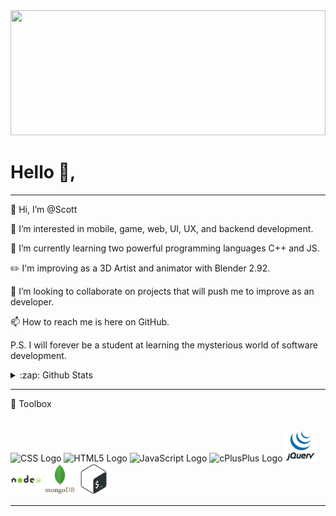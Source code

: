 <img height="200px" width="100%" src=https://wallpaperaccess.com/full/314827.jpg>

<!--
<p align="center">
   <a href="https://www.linkedin.com/in/lamontescott?lipi=urn%3Ali%3Apage%3Ad_flagship3_profile_view_base_contact_details%3BOsdbI1Z%2BRZS3k87PffWzqA%3D%3D">
   <img src="https://img.shields.io/badge/Linkedin-blue?style=flat-square&logo=linkedin&labelColor=blue">
   </a>
   <a href="https://lamontescott.github.io/personal-website/">
   <img src="">
   </a>
   <img src="https://img.shields.io/github/last-commit/lamontescott/personal-website?style=flat-square">
   <img src="https://img.shields.io/github/repo-size/lamontescott/personal-website?style=flat-square">
   </p>
-->
                                                                                                                                            
 <!--Donwload, other, Website, Github Last Commit, Github repo, Github repo size-->                                                                                                                                
<!--Allow Me to Introduce Myself -->
# Hello 👋, 

---
<!--Bio-->
<p>👋 Hi, I’m @Scott</p>
<p>👀 I’m interested in mobile, game, web, UI, UX, and backend development.</p>
<p>🌱 I’m currently learning two powerful programming languages C++ and JS.<p
<p>✏️ I'm improving as a 3D Artist and animator with Blender 2.92.</p>
<p>💞️ I’m looking to collaborate on projects that will push me to improve as an developer.</p>
<p>📫 How to reach me is here on GitHub.</p>
<p>P.S. I will forever be a student at learning the mysterious world of software development.</p>


 <!--Github Stats-->

<details>
    <summary>:zap: Github Stats </summary>
    
   
  <img align="center" src="https://github-readme-stats.vercel.app/api?username=lamontescott&theme=tokyonight&show_icons=true">
    
    
  <img align="center" src="https://github-readme-stats.vercel.app/api/top-langs/?username=lamontescott&layout=compact&theme=tokyonight">
   
</details>
         

         
         
---
<!--Toolbox-->
🧰 Toolbox
 <br>
 <br>
 <br>
<img src="https://cdn.worldvectorlogo.com/logos/css-3.svg" alt="CSS Logo" width="50" height="50"/>
<img src="https://cdn.worldvectorlogo.com/logos/html-1.svg" alt="HTML5 Logo" width="50" height="50"/> 
<img src="https://user-images.githubusercontent.com/63941608/126529691-5761ecf0-ce7e-4aa3-b6b5-4965069055e4.png" alt="JavaScript Logo" width="50" height="50"/> 
<img src="https://cdn.worldvectorlogo.com/logos/c.svg" alt="cPlusPlus Logo" width="50" height="50"/> 
<img src="https://github.com/devicons/devicon/blob/master/icons/jquery/jquery-original-wordmark.svg" alt="JQuery Logo" width="50" height="50"/>
<img src="https://github.com/devicons/devicon/blob/master/icons/nodejs/nodejs-original-wordmark.svg" alt="Node.js Logo" width="50" height="50" />
<img src="https://github.com/devicons/devicon/blob/master/icons/mongodb/mongodb-original-wordmark.svg" alt="MongoDB Logo" width="50" height="50" />
<img src="https://github.com/devicons/devicon/blob/master/icons/bash/bash-original.svg" alt="Bash Logo" width="50" height="50" />


---

